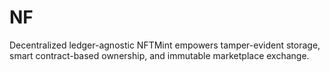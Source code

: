 # NF
Decentralized ledger-agnostic NFTMint empowers tamper-evident storage, smart contract-based ownership, and immutable marketplace exchange.

